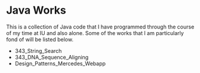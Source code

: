 # Java Works

This is a collection of Java code that I have programmed through the course of my time at IU and also alone. Some of the works that I am particularly fond of will be listed below.

- 343_String_Search
- 343_DNA_Sequence_Aligning
- Design_Patterns_Mercedes_Webapp
